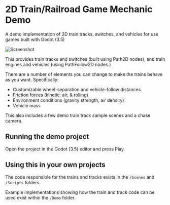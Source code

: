 # 2D Train/Railroad Game Mechanic Demo
A demo implementation of 2D train tracks, switches, and vehicles for use games built with Godot (3.5)

![Screenshot](https://raw.githubusercontent.com/moonbench/simple-godot-train/master/Demo/Resources/Screenshot.png)

This provides train tracks and switches (built using Path2D nodes), and train engines and vehicles (using PathFollow2D nodes.)

There are a number of elements you can change to make the trains behave as you want. Specifically:
* Customizable wheel-separation and vehicle-follow distances
* Friction forces (kinetic, air, & rolling)
* Environment conditions (gravity strength, air density)
* Vehicle mass

This also includes a few demo train track sample scenes and a chase camera.

## Running the demo project
Open the project in the Godot (3.5) editor and press Play.

## Using this in your own projects
The code responsible for the trains and tracks exists in the `/Scenes` and `/Scripts` folders.

Example implementations showing how the train and track code can be used exist within the `/Demo` folder.
